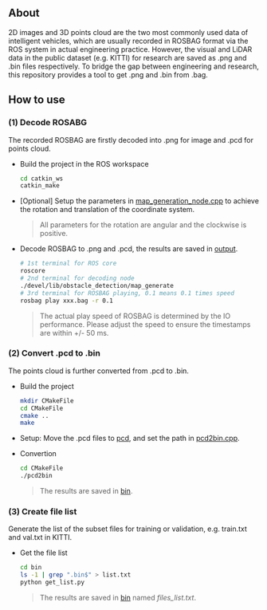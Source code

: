 ## About

2D images and 3D points cloud are the two most commonly used data of intelligent vehicles, which are usually recorded in ROSBAG format via the ROS system in actual engineering practice. However, the visual and LiDAR data in the public dataset (e.g. KITTI) for research are saved as .png and .bin files respectively. To bridge the gap between engineering and research, this repository provides a tool to get .png and .bin from .bag. 

## How to use

### (1) Decode ROSABG

The recorded ROSBAG are firstly decoded into .png for image and .pcd for points cloud.

* Build the project in the ROS workspace
	```bash
	cd catkin_ws
	catkin_make
	```

* [Optional] Setup the parameters in [map_generation_node.cpp](/catkin_ws/src/obstacle_detection/src/map_generation_node.cpp) to achieve the rotation and translation of the coordinate system. 
	> All parameters for the rotation are angular and the clockwise is positive.

* Decode ROSBAG to .png and .pcd, the results are saved in [output](/catkin_ws/output).
	```bash
	# 1st terminal for ROS core
	roscore
	# 2nd terminal for decoding node
	./devel/lib/obstacle_detection/map_generate
	# 3rd terminal for ROSBAG playing, 0.1 means 0.1 times speed
	rosbag play xxx.bag -r 0.1
	```
	> The actual play speed of ROSBAG is determined by the IO performance. Please adjust the speed to ensure the timestamps are within +/- 50 ms.

### (2) Convert .pcd to .bin

The points cloud is further converted from .pcd to .bin.

* Build the project
	```bash
	mkdir CMakeFile
	cd CMakeFile
	cmake ..
	make
	```

* Setup: Move the .pcd files to [pcd](/pcd2bin/pcd), and set the path in [pcd2bin.cpp](/pcd2bin/pcd2bin.cpp).

* Convertion
	```bash
	cd CMakeFile
	./pcd2bin
	```
	> The results are saved in [bin](/pcd2bin/bin).

### (3) Create file list

Generate the list of the subset files for training or validation, e.g. train.txt and val.txt in KITTI.

* Get the file list
	```bash
	cd bin
	ls -1 | grep ".bin$" > list.txt
	python get_list.py
	```
	> The results are saved in [bin](/pcd2bin/bin) named *files_list.txt*.